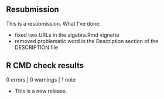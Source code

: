 ## Resubmission

This is a resubmission. What I've done: 
- fixed two URLs in the algebra.Rmd vignette
- removed problematic word in the Description section of the DESCRIPTION file

## R CMD check results

0 errors | 0 warnings | 1 note

* This is a new release.
